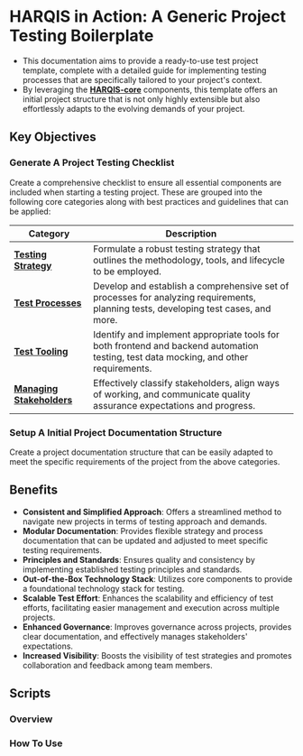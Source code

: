 # HARQIS in Action: A Generic Project Testing Boilerplate
- This documentation aims to provide a ready-to-use test project template, complete with a detailed guide for implementing testing processes that are specifically tailored to your project's context.
- By leveraging the [**HARQIS-core**](../README.md) components, this template offers an initial project structure that is not only highly extensible but also effortlessly adapts to the evolving demands of your project.

## Key Objectives
### Generate A Project Testing Checklist
Create a comprehensive checklist to ensure all essential components are included when starting a testing project.  These are grouped into the following core categories along with best practices and guidelines that can be applied:

| Category                                                       | Description                                                                                                                           |
|----------------------------------------------------------------|---------------------------------------------------------------------------------------------------------------------------------------|
| [**Testing Strategy**](../docs/testing/STRATEGY.md)            | Formulate a robust testing strategy that outlines the methodology, tools, and lifecycle to be employed.                               |
| [**Test Processes**](../docs/testing/PROCESSES.md)             | Develop and establish a comprehensive set of processes for analyzing requirements, planning tests, developing test cases, and more.   |
| [**Test Tooling**](../docs/testing/TOOLING.md)                 | Identify and implement appropriate tools for both frontend and backend automation testing, test data mocking, and other requirements. |
| [**Managing Stakeholders**](../docs/testing/STAKEHOLDERS.md)   | Effectively classify stakeholders, align ways of working, and communicate quality assurance expectations and progress.                |

### Setup A Initial Project Documentation Structure
Create a project documentation structure that can be easily adapted to meet the specific requirements of the project from the above categories.

## Benefits
- **Consistent and Simplified Approach**: Offers a streamlined method to navigate new projects in terms of testing approach and demands.
- **Modular Documentation**: Provides flexible strategy and process documentation that can be updated and adjusted to meet specific testing requirements.
- **Principles and Standards**: Ensures quality and consistency by implementing established testing principles and standards.
- **Out-of-the-Box Technology Stack**: Utilizes core components to provide a foundational technology stack for testing.
- **Scalable Test Effort**: Enhances the scalability and efficiency of test efforts, facilitating easier management and execution across multiple projects.
- **Enhanced Governance**: Improves governance across projects, provides clear documentation, and effectively manages stakeholders' expectations.
- **Increased Visibility**: Boosts the visibility of test strategies and promotes collaboration and feedback among team members.

## Scripts
### Overview

### How To Use